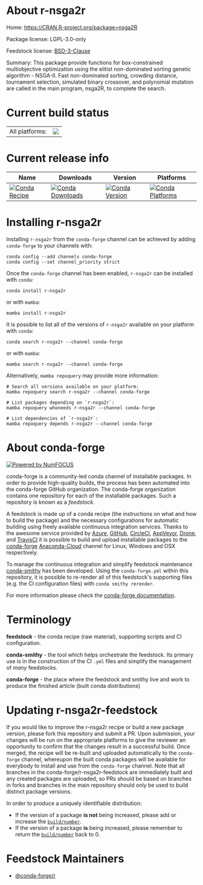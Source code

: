 About r-nsga2r
==============

Home: https://CRAN.R-project.org/package=nsga2R

Package license: LGPL-3.0-only

Feedstock license: [BSD-3-Clause](https://github.com/conda-forge/r-nsga2r-feedstock/blob/main/LICENSE.txt)

Summary: This package provide functions for box-constrained multiobjective optimization using the elitist non-dominated sorting genetic algorithm - NSGA-II. Fast non-dominated sorting, crowding distance, tournament selection, simulated binary crossover, and polynomial mutation are called in the main program, nsga2R, to complete the search.

Current build status
====================


<table><tr><td>All platforms:</td>
    <td>
      <a href="https://dev.azure.com/conda-forge/feedstock-builds/_build/latest?definitionId=11128&branchName=main">
        <img src="https://dev.azure.com/conda-forge/feedstock-builds/_apis/build/status/r-nsga2r-feedstock?branchName=main">
      </a>
    </td>
  </tr>
</table>

Current release info
====================

| Name | Downloads | Version | Platforms |
| --- | --- | --- | --- |
| [![Conda Recipe](https://img.shields.io/badge/recipe-r--nsga2r-green.svg)](https://anaconda.org/conda-forge/r-nsga2r) | [![Conda Downloads](https://img.shields.io/conda/dn/conda-forge/r-nsga2r.svg)](https://anaconda.org/conda-forge/r-nsga2r) | [![Conda Version](https://img.shields.io/conda/vn/conda-forge/r-nsga2r.svg)](https://anaconda.org/conda-forge/r-nsga2r) | [![Conda Platforms](https://img.shields.io/conda/pn/conda-forge/r-nsga2r.svg)](https://anaconda.org/conda-forge/r-nsga2r) |

Installing r-nsga2r
===================

Installing `r-nsga2r` from the `conda-forge` channel can be achieved by adding `conda-forge` to your channels with:

```
conda config --add channels conda-forge
conda config --set channel_priority strict
```

Once the `conda-forge` channel has been enabled, `r-nsga2r` can be installed with `conda`:

```
conda install r-nsga2r
```

or with `mamba`:

```
mamba install r-nsga2r
```

It is possible to list all of the versions of `r-nsga2r` available on your platform with `conda`:

```
conda search r-nsga2r --channel conda-forge
```

or with `mamba`:

```
mamba search r-nsga2r --channel conda-forge
```

Alternatively, `mamba repoquery` may provide more information:

```
# Search all versions available on your platform:
mamba repoquery search r-nsga2r --channel conda-forge

# List packages depending on `r-nsga2r`:
mamba repoquery whoneeds r-nsga2r --channel conda-forge

# List dependencies of `r-nsga2r`:
mamba repoquery depends r-nsga2r --channel conda-forge
```


About conda-forge
=================

[![Powered by
NumFOCUS](https://img.shields.io/badge/powered%20by-NumFOCUS-orange.svg?style=flat&colorA=E1523D&colorB=007D8A)](https://numfocus.org)

conda-forge is a community-led conda channel of installable packages.
In order to provide high-quality builds, the process has been automated into the
conda-forge GitHub organization. The conda-forge organization contains one repository
for each of the installable packages. Such a repository is known as a *feedstock*.

A feedstock is made up of a conda recipe (the instructions on what and how to build
the package) and the necessary configurations for automatic building using freely
available continuous integration services. Thanks to the awesome service provided by
[Azure](https://azure.microsoft.com/en-us/services/devops/), [GitHub](https://github.com/),
[CircleCI](https://circleci.com/), [AppVeyor](https://www.appveyor.com/),
[Drone](https://cloud.drone.io/welcome), and [TravisCI](https://travis-ci.com/)
it is possible to build and upload installable packages to the
[conda-forge](https://anaconda.org/conda-forge) [Anaconda-Cloud](https://anaconda.org/)
channel for Linux, Windows and OSX respectively.

To manage the continuous integration and simplify feedstock maintenance
[conda-smithy](https://github.com/conda-forge/conda-smithy) has been developed.
Using the ``conda-forge.yml`` within this repository, it is possible to re-render all of
this feedstock's supporting files (e.g. the CI configuration files) with ``conda smithy rerender``.

For more information please check the [conda-forge documentation](https://conda-forge.org/docs/).

Terminology
===========

**feedstock** - the conda recipe (raw material), supporting scripts and CI configuration.

**conda-smithy** - the tool which helps orchestrate the feedstock.
                   Its primary use is in the construction of the CI ``.yml`` files
                   and simplify the management of *many* feedstocks.

**conda-forge** - the place where the feedstock and smithy live and work to
                  produce the finished article (built conda distributions)


Updating r-nsga2r-feedstock
===========================

If you would like to improve the r-nsga2r recipe or build a new
package version, please fork this repository and submit a PR. Upon submission,
your changes will be run on the appropriate platforms to give the reviewer an
opportunity to confirm that the changes result in a successful build. Once
merged, the recipe will be re-built and uploaded automatically to the
`conda-forge` channel, whereupon the built conda packages will be available for
everybody to install and use from the `conda-forge` channel.
Note that all branches in the conda-forge/r-nsga2r-feedstock are
immediately built and any created packages are uploaded, so PRs should be based
on branches in forks and branches in the main repository should only be used to
build distinct package versions.

In order to produce a uniquely identifiable distribution:
 * If the version of a package **is not** being increased, please add or increase
   the [``build/number``](https://docs.conda.io/projects/conda-build/en/latest/resources/define-metadata.html#build-number-and-string).
 * If the version of a package **is** being increased, please remember to return
   the [``build/number``](https://docs.conda.io/projects/conda-build/en/latest/resources/define-metadata.html#build-number-and-string)
   back to 0.

Feedstock Maintainers
=====================

* [@conda-forge/r](https://github.com/conda-forge/r/)

